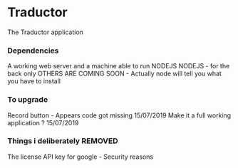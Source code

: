# Traductor
The Traductor application

### Dependencies
A working web server and a machine able to run NODEJS
NODEJS - for the back only
OTHERS ARE COMING SOON - Actually node will tell you what you have to install

### To upgrade
Record button - Appears code got missing      15/07/2019
Make it a full working application ?          15/07/2019

### Things i deliberately REMOVED
The license API key for google - Security reasons
